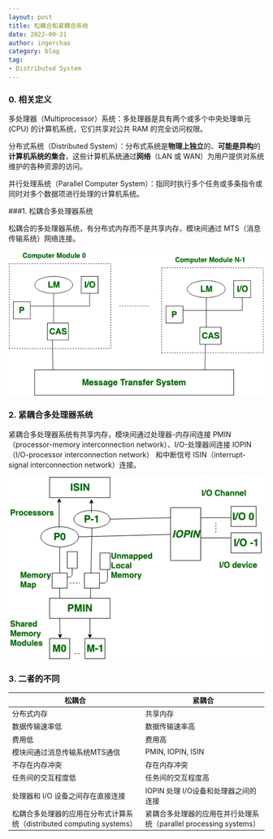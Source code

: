```yaml
---
layout: post
title: 松耦合和紧耦合系统
date: 2022-09-21
author: ingerchao
category: blog
tag: 
- Distributed System
---
```


### 0. 相关定义

多处理器（Multiprocessor）系统：多处理器是具有两个或多个中央处理单元 (CPU) 的计算机系统，它们共享对公共 RAM 的完全访问权限。

分布式系统（Distributed System）：分布式系统是**物理上独立**的、**可能是异构**的**计算机系统的集合**，这些计算机系统通过**网络**（LAN 或 WAN）为用户提供对系统维护的各种资源的访问。

并行处理系统（Parallel Computer System）：指同时执行多个任务或多条指令或同时对多个数据项进行处理的计算机系统。

###1. 松耦合多处理器系统

松耦合的多处理器系统，有分布式内存而不是共享内存，模块间通过 MTS（消息传输系统）网络连接。

![img](./../assets/images/program/backend/loosely-coupled-system.png)

### 2. 紧耦合多处理器系统

紧耦合多处理器系统有共享内存，模块间通过处理器-内存间连接 PMIN（processor-memory interconnection network）、I/O-处理器间连接 IOPIN（I/O-processor interconnection network） 和中断信号 ISIN（interrupt-signal interconnection network）连接。

![img](./../assets/images/program/backend/tightly-coupled-system.png)

### 3. 二者的不同

| 松耦合                                                       | 紧耦合                                                       |
| ------------------------------------------------------------ | ------------------------------------------------------------ |
| 分布式内存                                                   | 共享内存                                                     |
| 数据传输速率低                                               | 数据传输速率高                                               |
| 费用低                                                       | 费用高                                                       |
| 模块间通过消息传输系统MTS通信                                | PMIN, IOPIN, ISIN                                            |
| 不存在内存冲突                                               | 存在内存冲突                                                 |
| 任务间的交互程度低                                           | 任务间的交互程度高                                           |
| 处理器和 I/O 设备之间存在直接连接                            | IOPIN 处理 I/O设备和处理器之间的连接                         |
| 松耦合多处理器的应用在分布式计算系统（distributed computing systems） | 紧耦合多处理器的应用在并行处理系统（parallel processing systems） |

